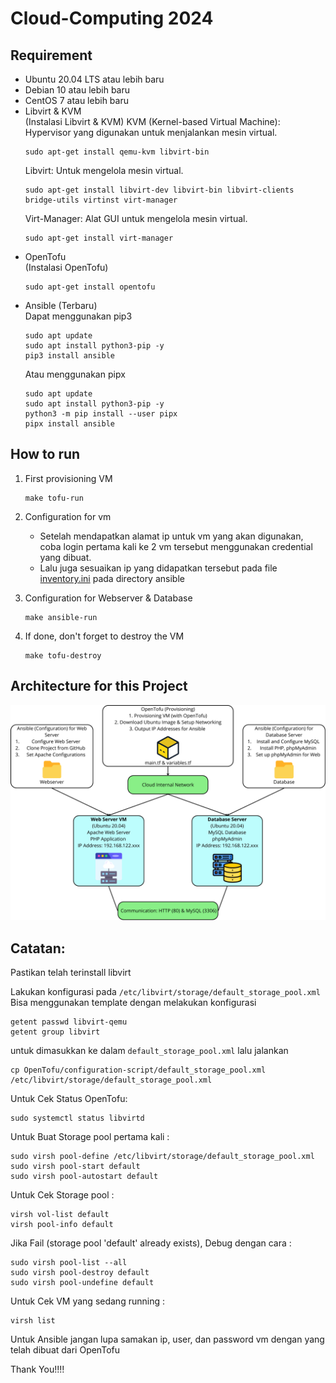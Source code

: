 # Cloud-Computing 2024

## Requirement

- Ubuntu 20.04 LTS atau lebih baru
- Debian 10 atau lebih baru
- CentOS 7 atau lebih baru
- Libvirt & KVM <br>
  (Instalasi Libvirt & KVM)
  KVM (Kernel-based Virtual Machine): Hypervisor yang digunakan untuk menjalankan mesin virtual.
    ```
    sudo apt-get install qemu-kvm libvirt-bin
    ```
  Libvirt: Untuk mengelola mesin virtual.
    ```
    sudo apt-get install libvirt-dev libvirt-bin libvirt-clients bridge-utils virtinst virt-manager
    ```
  Virt-Manager: Alat GUI untuk mengelola mesin virtual.
    ```
    sudo apt-get install virt-manager
    ```
- OpenTofu <br>
  (Instalasi OpenTofu)
  ```
  sudo apt-get install opentofu
  ```
- Ansible (Terbaru) <br>
  Dapat menggunakan pip3
  ```
  sudo apt update
  sudo apt install python3-pip -y
  pip3 install ansible
  ```
  Atau menggunakan pipx
  ```
  sudo apt update
  sudo apt install python3-pip -y
  python3 -m pip install --user pipx
  pipx install ansible
  ```

## How to run

1. First provisioning VM
    ```
    make tofu-run
    ```

3. Configuration for vm <br>
   - Setelah mendapatkan alamat ip untuk vm yang akan digunakan, coba login pertama kali ke 2 vm tersebut menggunakan credential yang dibuat. <br>
   - Lalu juga sesuaikan ip yang didapatkan tersebut pada file [inventory.ini](/Ansible/inventory.ini) pada directory ansible

2. Configuration for Webserver & Database
    ```
    make ansible-run
    ```
3. If done, don't forget to destroy the VM
    ```
    make tofu-destroy
    ```

## Architecture for this Project

![Architecture](/documentation/Architecture.png)


## Catatan:

Pastikan telah terinstall libvirt

Lakukan konfigurasi pada `/etc/libvirt/storage/default_storage_pool.xml` <br>
Bisa menggunakan template dengan melakukan konfigurasi
```
getent passwd libvirt-qemu
getent group libvirt
```
untuk dimasukkan ke dalam `default_storage_pool.xml` lalu jalankan
```
cp OpenTofu/configuration-script/default_storage_pool.xml /etc/libvirt/storage/default_storage_pool.xml
```

Untuk Cek Status OpenTofu:
```
sudo systemctl status libvirtd
```

Untuk Buat Storage pool pertama kali :
```
sudo virsh pool-define /etc/libvirt/storage/default_storage_pool.xml
sudo virsh pool-start default
sudo virsh pool-autostart default
```

Untuk Cek Storage pool :
```
virsh vol-list default
virsh pool-info default
```

Jika Fail (storage pool 'default' already exists), Debug dengan cara :
```
sudo virsh pool-list --all
sudo virsh pool-destroy default
sudo virsh pool-undefine default
```

Untuk Cek VM yang sedang running :
```
virsh list
```

Untuk Ansible jangan lupa samakan ip, user, dan password vm dengan yang telah dibuat dari OpenTofu

Thank You!!!!